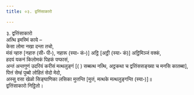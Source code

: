 ```yaml
---
title: ०३. द्वत्तिंसाकारो

---
```

३. द्वत्तिंसाकारो  
अत्थि इमस्मिं काये –  
केसा लोमा नखा दन्ता तचो,  
मंसं न्हारु [नहारु (सी॰ पी॰), नहारू (स्या॰ कं॰)] अट्ठि [अट्ठी (स्या॰ कं)] अट्ठिमिञ्जं वक्कं,  
हदयं यकनं किलोमकं पिहकं पप्फासं,  
अन्तं अन्तगुणं उदरियं करीसं मत्थलुङ्गं [( ) सब्बत्थ नत्थि, अट्ठकथा च द्वत्तिंससङ्ख्या च मनसि कातब्बा],  
पित्तं सेम्हं पुब्बो लोहितं सेदो मेदो,  
अस्सु वसा खेळो सिङ्घाणिका लसिका मुत्तन्ति [मुत्तं, मत्थके मत्थलुङ्गन्ति (स्या॰)]॥  
द्वत्तिंसाकारो निट्ठितो।  
